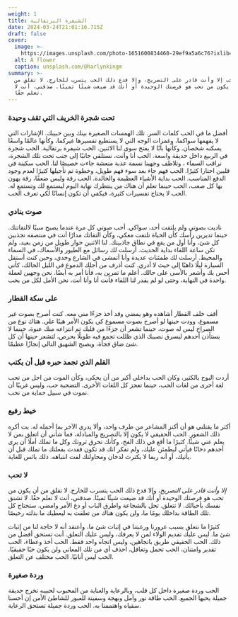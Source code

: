 ```yaml
---
weight: 1
title: الشيفرة البرتقالية
date: 2024-03-24T21:01:16.715Z
draft: false
cover:
  image: >-
    https://images.unsplash.com/photo-1651600834460-29ef9a5a6c76?ixlib=rb-4.0.3&q=85&fm=jpg&crop=entropy&cs=srgb&w=640
  alt: A flower
  caption: unsplash.com/@harlynkingm
summary: >-
  لا تحب إلا وأنت قادر على التصريح، وإلا فدع ذلك الحب يتسرب للخارج. لا تقلق من
  أن يكون من تحب هو فرصتك الوحيدة أو أنك قد ضيعت شيئًا ثمينًا. صدقني، أنت لا
  تعلم حقًا.
---
```


### تحت شجرة الخريف التي تقف وحيدة

أفضل ما في الحب كلمات السر. تلك الهمسات الصغيرة بينك وبين حبيبك. الإشارات التي لا يفهمها سواكما، وغمزات الوجه التي لا يستطيع تفسيرها غيركما، وكأنها عالمًا واسعًا يسكنه شخصان. وكأنها بابًا لا يفتح سوى لنا الاثنين. الحب شيفرة برتقالية. الحب شجرة في الربيع داخل حديقة واسعة. الحب أنا وأنت، نستلقي جانبًا إلى جنب تحت تلك الشجرة، نراقب السماء ، وتلاطف وجهينا نسمة عذبة منعشة جاءت خصيصًا لنا. الحب سكينة في قلبين احتارا كثيرًا. الحب فهم جاء بعد سوء فهم طويل، وخطوة تم تأجيلها كثيرًا لعدم وجود الدفع المناسب. الحب بداية الأشياء العظيمة والخالدة. الحب رقة وليس ضعفًا، رقة يهون بها كل صعب، الحب حينما تعلم أن هناك من ينتظرك نهاية اليوم ليستمع لك وتستمع له. الحب لا يحتاج تفسيرات كثيرة، فيكفي أن تكون إنسانًا لكي تعرف الحب.

### صوت ينادي

ناديت بصوتي ولم يلتفت أحد، سواكي. أحب صوتي كل مرة عندما يصبح سببًا لالتفاتتك. حينما تديرين رأسك كأن الحياة تلتفت معكي، وكأن التفاتك مدارًا أنت في منتصفه تجذبين كل شئ، وأنا أول من يقع في نطاق جاذبيتك. لنا الاثنين حوار طويل من زمن بعيد، ولم تكن ساعة اللقاء بداية الحديث. أرسلت لك رسائل مع الطيور والأسماك، في السماء والمحيط. أرسلت لك طمئنات عديدة وأنا أتمشى في الشارع وحدي، وحين كنت أستقل السيارة ليلًا ذاهبًا إلى حيث لا أدري. كنت أذرف من أجلك الدموع في الليل الحالك، كأني أحس بك وأشعر بالأسى على حالك. أعلم ما تمرين به، فأنا أمر به أيضًا. نحن وجهين لعملة واحدة في النهاية، وحتى لو لم يقدر لنا اللقاء فأنت أنا وأنا أنت، نحن الأمل لكل من يحب.

### على سكة القطار

أقف خلف القطار أشاهده وهو يمضي وقد أخذ جزءًا مني معه. كنت أصرخ بصوت غير مسموع، وودت حينها لو أصرخ بصوت مسموع كي يكون الأمر هينًا علي. هناك نوع من الصراخ ليس له صوت، حينما تشعر أن جزءًا من قلبك تم انتزاعه منك عنوة، حينما لا يستأذن أحدهم ليسرق نصيبك الذي ظللت تجمع فيه طويلًا بحرص، لتشعر حينها أن كل شئ ضاق فجأة، ويصبح الشهيق التالي إنجازًا عظيمًا.

### القلم الذي تجمد حبره قبل أن يكتب

أردت البوح بالكثير، وكان الحب بداخلي أكبر من أن يحكى، وكأن الموت من اجل من تحب لغة أخرى من لغات الحب، حينما تعجز كل اللغات الأخرى. التضحية حب، وليس غريبًا أن نموت في سبيل حماية من نحب.

### خيط رفيع

أكثر ما يقتلني هو أن أكنز المشاعر من طرف واحد، وألا يدري الآخر بما أحمله له. بت أكره ذلك الشعور. الحب الحقيقي لا يكون إلا بالتصريح والمبادلة، فما شأني أن اتعلق بمن لا يعلم عني شيئًا. كثيرًا ما أقع في ذلك الفخ، وكأنك تحرق ثروتك وكل ما تملك أملًا أن يرى أحدهم دخانًا فيأتي ليطمئن عليك، ولم تفكر انك قد تكون فقدت بفعلتك ما تملك قبل أن يأتيك، أو أنه ربما لا يكترث لدخان ومحاولتك لفت انتباهه. ذلك بائس للغاية.

### لا تحب

*إلا وأنت قادر على التصريح*، وإلا فدع ذلك الحب يتسرب للخارج. لا تقلق من أن يكون من تحب هو فرصتك الوحيدة أو أنك قد ضيعت شيئًا ثمينًا. صدقني، أنت لا تعلم حقًا. لا تشنق نفسك بأحبالك. لا تتعلق. تحل بالشجاعة واطرق الباب أو دع الأمر وامضي. ستحتاج كل تلك الطاقة بداخلك يومًا ما، ولن يكون هناك من تعلقت به ليعطيك ما بذلته رخيصًا.

كثيرًا ما نتعلق بسبب غرورنا ورغبتنا في إثبات شئ ما، وأعتقد أنه لا حاجة لنا من إثبات شئ ما. ليس عليك تقديم الولاء لمن لا يعرفك، وليس عليك التعلق. أنت تستحق أفضل من ذلك. الحب الحقيقي طريق باتجاهين، وليس اتجاه واحد فقط. الحب أخذ وعطاء، الحب تقدير وامتنان، الحب تحمل وتغافل، احذف أي من تلك المعاني ولن يكون حبًا حقيقيًا. الحب ليس أنانيًا. الحب مختلف عن التعلق.

### وردة صغيرة

الحب وردة صغيرة داخل كل قلب، وبالرعاية والعناية من المحبوب لحبيبه تخرج حديقة جميلة يحبها الجميع. الحب طاقة نور وأمل وبهجة وسفينة للعبور للشاطئ الأمن إن أحسنا سقياه واهتممنا به. الحب وردة جميلة تستحق الرعاية.
